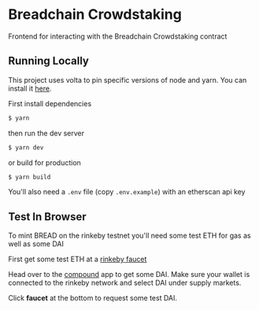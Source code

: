 # Breadchain Crowdstaking

Frontend for interacting with the Breadchain Crowdstaking contract

## Running Locally

This project uses volta to pin specific versions of node and yarn. You can install it
[here](https://docs.volta.sh/guide/getting-started).

First install dependencies

```sh
$ yarn
```

then run the dev server

```sh
$ yarn dev
```

or build for production

```sh
$ yarn build
```

You'll also need a `.env` file (copy `.env.example`) with an etherscan api key

## Test In Browser

To mint BREAD on the rinkeby testnet you'll need some test ETH for gas as well as some DAI

First get some test ETH at a [rinkeby faucet](https://www.rinkebyfaucet.com/)

Head over to the [compound](https://app.compound.finance/) app to get some DAI. Make sure your wallet is connected to the rinkeby network and select DAI under supply markets.

Click **faucet** at the bottom to request some test DAI.
